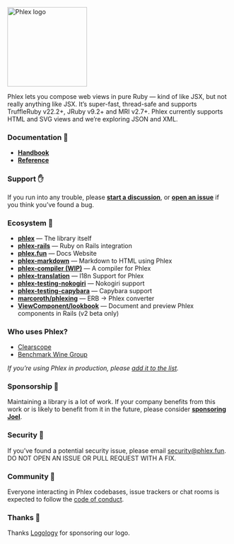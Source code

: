 <a href="https://www.phlex.fun"><img alt="Phlex logo" src="https://www.phlex.fun/assets/logo.png" width="180" /></a>

Phlex lets you compose web views in pure Ruby — kind of like JSX, but not really anything like JSX. It’s super-fast, thread-safe and supports TruffleRuby v22.2+, JRuby v9.2+ and MRI v2.7+. Phlex currently supports HTML and SVG views and we’re exploring JSON and XML.

### Documentation 📗

- **[Handbook](https://www.phlex.fun)**
- **[Reference](https://rubydoc.info/gems/phlex)**

### Support ✋

If you run into any trouble, please **[start a discussion](https://github.com/orgs/phlex-ruby/discussions/new/choose)**, or **[open an issue](https://github.com/phlex-ruby/phlex/issues/new)** if you think you’ve found a bug.

### Ecosystem 🌱
- **[phlex](https://github.com/phlex-ruby/phlex)** — The library itself
- **[phlex-rails](https://github.com/phlex-ruby/phlex-rails)** — Ruby on Rails integration
- **[phlex.fun](https://github.com/joeldrapper/phlex.fun)** — Docs Website
- **[phlex-markdown](https://github.com/phlex-ruby/phlex-markdown)** — Markdown to HTML using Phlex
- **[phlex-compiler (WIP)](https://github.com/joeldrapper/phlex-compiler)** — A compiler for Phlex
- **[phlex-translation](https://github.com/phlex-ruby/phlex-translation)** — I18n Support for Phlex
- **[phlex-testing-nokogiri](https://github.com/phlex-ruby/phlex-testing-nokogiri)** — Nokogiri support
- **[phlex-testing-capybara](https://github.com/phlex-ruby/phlex-testing-capybara)** — Capybara support
- **[marcoroth/phlexing](https://github.com/marcoroth/phlexing)** — ERB → Phlex converter
- **[ViewComponent/lookbook](https://github.com/ViewComponent/lookbook)** — Document and preview Phlex components in Rails (v2 beta only)

### Who uses Phlex?

- [Clearscope](https://www.clearscope.io)
- [Benchmark Wine Group](https://www.benchmarkwine.com)

*If you’re using Phlex in production, please [add it to the list](https://github.com/phlex-ruby/.github/edit/main/profile/README.me).*

### Sponsorship 💖

Maintaining a library is a lot of work. If your company benefits from this work or is likely to benefit from it in the future, please consider **[sponsoring Joel](https://github.com/sponsors/joeldrapper)**.

### Security 🚨

If you’ve found a potential security issue, please email [security@phlex.fun](mailto:security@phlex.fun). DO NOT OPEN AN ISSUE OR PULL REQUEST WITH A FIX.

### Community 🙌

Everyone interacting in Phlex codebases, issue trackers or chat rooms is expected to follow the [code of conduct](https://github.com/joeldrapper/phlex/blob/main/CODE_OF_CONDUCT.md).

### Thanks 🙏

Thanks [Logology](https://www.logology.co) for sponsoring our logo.
